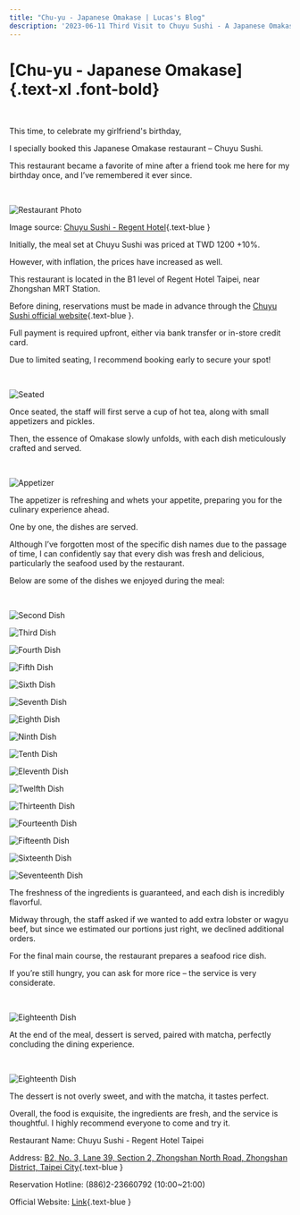 ```yaml
---
title: "Chu-yu - Japanese Omakase | Lucas's Blog"
description: '2023-06-11 Third Visit to Chuyu Sushi - A Japanese Omakase Restaurant in Taiwan.'
---
```


# [Chu-yu - Japanese Omakase]{.text-xl .font-bold}
<br>

This time, to celebrate my girlfriend's birthday,

I specially booked this Japanese Omakase restaurant – Chuyu Sushi.

This restaurant became a favorite of mine after a friend took me here for my birthday once, and I’ve remembered it ever since.

<br>

![Restaurant Photo](https://scontent.ftpe14-1.fna.fbcdn.net/v/t39.30808-6/306085164_608610030967634_3901678845169237441_n.jpg?_nc_cat=106&ccb=1-7&_nc_sid=6ee11a&_nc_ohc=vwdLq4CScFEQ7kNvgGsEwgM&_nc_ht=scontent.ftpe14-1.fna&oh=00_AYDh52z3LSEPN5Fv3Q5DjR9nYw6-eC8ZS3Rq1f0NzW8yLA&oe=66D34150)
<br>

Image source: [Chuyu Sushi - Regent Hotel](https://www.facebook.com/chuyu.regent/){.text-blue }

Initially, the meal set at Chuyu Sushi was priced at TWD 1200 +10%.

However, with inflation, the prices have increased as well.

This restaurant is located in the B1 level of Regent Hotel Taipei, near Zhongshan MRT Station.

Before dining, reservations must be made in advance through the [Chuyu Sushi official website](https://www.chu-yu.com.tw/){.text-blue }.

Full payment is required upfront, either via bank transfer or in-store credit card.

Due to limited seating, I recommend booking early to secure your spot!

<br>

![Seated](https://cdn.lucas-chen.website/2023/06/11/01.jpg)
<br>

Once seated, the staff will first serve a cup of hot tea, along with small appetizers and pickles.

Then, the essence of Omakase slowly unfolds, with each dish meticulously crafted and served.

<br>

![Appetizer](https://cdn.lucas-chen.website/2023/06/11/02.jpg)
<br>


The appetizer is refreshing and whets your appetite, preparing you for the culinary experience ahead.

One by one, the dishes are served.

Although I’ve forgotten most of the specific dish names due to the passage of time, I can confidently say that every dish was fresh and delicious, particularly the seafood used by the restaurant.

Below are some of the dishes we enjoyed during the meal:

<br>

![Second Dish](https://cdn.lucas-chen.website/2023/06/11/03.jpg)
<br>

![Third Dish](https://cdn.lucas-chen.website/2023/06/11/04.jpg)
<br>

![Fourth Dish](https://cdn.lucas-chen.website/2023/06/11/05.jpg)
<br>

![Fifth Dish](https://cdn.lucas-chen.website/2023/06/11/06.jpg)
<br>

![Sixth Dish](https://cdn.lucas-chen.website/2023/06/11/07.jpg)
<br>

![Seventh Dish](https://cdn.lucas-chen.website/2023/06/11/08.jpg)
<br>

![Eighth Dish](https://cdn.lucas-chen.website/2023/06/11/09.jpg)
<br>

![Ninth Dish](https://cdn.lucas-chen.website/2023/06/11/10.jpg)
<br>

![Tenth Dish](https://cdn.lucas-chen.website/2023/06/11/11.jpg)
<br>

![Eleventh Dish](https://cdn.lucas-chen.website/2023/06/11/12.jpg)
<br>

![Twelfth Dish](https://cdn.lucas-chen.website/2023/06/11/13.jpg)
<br>

![Thirteenth Dish](https://cdn.lucas-chen.website/2023/06/11/14.jpg)
<br>

![Fourteenth Dish](https://cdn.lucas-chen.website/2023/06/11/15.jpg)
<br>

![Fifteenth Dish](https://cdn.lucas-chen.website/2023/06/11/16.jpg)
<br>

![Sixteenth Dish](https://cdn.lucas-chen.website/2023/06/11/17.jpg)
<br>

![Seventeenth Dish](https://cdn.lucas-chen.website/2023/06/11/18.jpg)
<br>

The freshness of the ingredients is guaranteed, and each dish is incredibly flavorful.

Midway through, the staff asked if we wanted to add extra lobster or wagyu beef, but since we estimated our portions just right, we declined additional orders.

For the final main course, the restaurant prepares a seafood rice dish.

If you’re still hungry, you can ask for more rice – the service is very considerate.

<br>

![Eighteenth Dish](https://cdn.lucas-chen.website/2023/06/11/19.jpg)
<br>

At the end of the meal, dessert is served, paired with matcha, perfectly concluding the dining experience.

<br>

![Eighteenth Dish](https://cdn.lucas-chen.website/2023/06/11/20.jpg)
<br>

The dessert is not overly sweet, and with the matcha, it tastes perfect.

Overall, the food is exquisite, the ingredients are fresh, and the service is thoughtful. I highly recommend everyone to come and try it.

Restaurant Name: Chuyu Sushi - Regent Hotel Taipei

Address: [B2, No. 3, Lane 39, Section 2, Zhongshan North Road, Zhongshan District, Taipei City](https://g.co/kgs/qMtEQUG){.text-blue }


Reservation Hotline: (886)2-23660792 (10:00~21:00)

Official Website: [Link](https://www.chu-yu.com.tw/){.text-blue }
<br>
<br>